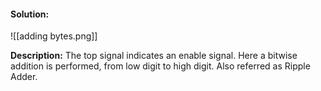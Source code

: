 #### Solution: 

![[adding bytes.png]]

**Description:**
The top signal indicates an enable signal. 
Here a bitwise addition is performed, from low digit to high digit. 
Also referred as Ripple Adder. 
